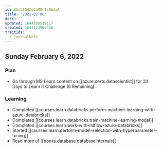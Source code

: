 ```yaml
---
id: U5rbTG4ZqQaM0rTsSWJaA
title: '2022-02-06'
desc: ''
updated: 1644208519117
created: 1644123966456
traitIds:
  - journalNote
---
```


## Sunday February 6, 2022

### Plan

- Go through MS Learn content on [[azure.certs.datascientist]] for 30 Days to Learn It Challenge (6 Remaining)

### Learning

- Completed [[courses.learn.databricks.perform-machine-learning-with-azure-databricks]]
- Completed [[courses.learn.databricks.train-machine-learning-model]]
- Completed [[courses.learn.work-with-mlflow-azure-databricks]]
- Started [[courses.learn.perform-model-selection-with-hyperparameter-tuning]]
- Read more of [[books.database.databaseinternals]]